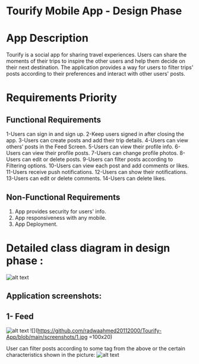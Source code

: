 
# Tourify Mobile App - Design Phase

# App Description 

Tourify is a social app for sharing travel experiences. Users can share the moments of their trips to inspire the other users and help them decide on their next destination. The application provides a way for users to filter trips' posts according to their preferences and interact with other users' posts.


# Requirements Priority


## Functional Requirements



1-Users can sign in and sign up. 
2-Keep users signed in after closing the app.
3-Users can create posts and add their trip details. 
4-Users can view others’ posts in the Feed Screen. 
5-Users can view their profile info.
6-Users can view their profile posts.
7-Users can change profile photos.
8-Users can edit or delete posts.
9-Users can filter posts according to Filtering options. 
10-Users can view each post and add comments or likes.
11-Users receive push notifications.
12-Users can show their notifications.
13-Users can edit or delete comments.
14-Users can delete likes.


## Non-Functional Requirements


1. App provides security for users' info.
2. App responsiveness with any mobile. 
3. App Deployment.


# Detailed class diagram in design phase  :
![alt text](https://drive.google.com/file/d/1QEraF9HnXCDt2FAQs6pykjUaW9Hc4MrU/view)

## Application screenshots:
## 1- Feed
![alt text](https://github.com/radwaahmed20112000/Tourify-App/blob/main/screenshots/1.jpg)
![](https://github.com/radwaahmed20112000/Tourify-App/blob/main/screenshots/1.jpg =100x20)

User can filter posts according to some tag from the above or the certain characteristics shown in the picture:
![alt text](https://github.com/radwaahmed20112000/Tourify-App/blob/main/screenshots/2.jpg)



